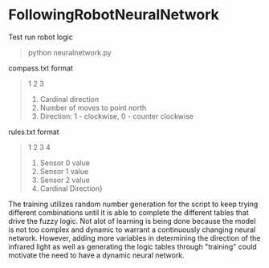 # FollowingRobotNeuralNetwork

Test run robot logic
> python neuralnetwork.py

compass.txt format
> 1 2 3
> 1. Cardinal direction 
> 2. Number of moves to point north 
> 3. Direction: 1 - clockwise, 0 - counter clockwise

rules.txt format
> 1 2 3 4
> 1. Sensor 0 value 
> 2. Sensor 1 value
> 3. Sensor 2 value
> 4. Cardinal Direction}

The training utilizes random number generation for the script to keep trying different combinations until it is able to complete the different tables that drive the fuzzy logic. Not alot of learning is being done because the model is not too complex and dynamic to warrant a continuously changing neural network. However, adding more variables in determining the direction of the infrared light as well as generating the logic tables through "training" could motivate the need to have a dynamic neural network.
